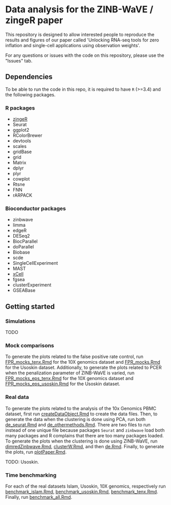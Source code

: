 # Data analysis for the ZINB-WaVE / zingeR paper

This repository is designed to allow interested people to reproduce the results and figures of our paper called 'Unlocking RNA-seq tools for zero inflation and single-cell applications using observation weights'.   

For any questions or issues with the code on this repository, please use the "Issues" tab.

## Dependencies

To be able to run the code in this repo, it is required to have `R` (>=3.4) and the following packages.

### R packages

- [zingeR](https://github.com/statOmics/zingeR)  
- Seurat  
- ggplot2  
- RColorBrewer  
- devtools  
- scales  
- gridBase  
- grid  
- Matrix  
- dplyr  
- plyr  
- cowplot  
- Rtsne  
- FNN
- rARPACK 

### Bioconductor packages

- zinbwave  
- limma  
- edgeR  
- DESeq2  
- BiocParallel  
- doParallel 
- Biobase   
- scde  
- SingleCellExperiment  
- MAST
- [xCell](https://github.com/dviraran/xCell)  
- fgsea  
- clusterExperiment  
- GSEABase  


## Getting started

### Simulations

TODO

### Mock comparisons

To generate the plots related to the false positive rate control, run [FPR_mocks_tenx.Rmd](https://github.com/statOmics/zinbwaveZinger/blob/master/fpr/tenx/FPR_mocks_tenx.Rmd) for the 10X genomics dataset and [FPR_mocks.Rmd](https://github.com/statOmics/zinbwaveZinger/blob/master/fpr/usoskin/FPR_mocks.Rmd) for the Usoskin dataset. Additionally, to generate the plots related to PCER when the penalization parameter of ZINB-WaVE is varied, run [FPR_mocks_eps_tenx.Rmd](https://github.com/statOmics/zinbwaveZinger/blob/master/fpr/epsilon_tenx/FPR_mocks_eps_tenx.Rmd) for the 10X genomics dataset and [FPR_mocks_eps_usoskin.Rmd](https://github.com/statOmics/zinbwaveZinger/blob/master/fpr/epsilon_usoskin/FPR_mocks_eps_usoskin.Rmd) for the Usoskin dataset.

### Real data

To generate the plots related to the analysis of the 10x Genomics PBMC dataset, first run [createDataObject.Rmd](https://github.com/statOmics/zinbwaveZinger/blob/master/realdata/createdata/createDataObject.Rmd) to create the data files. Then, to generate the data when the clustering is done using PCA, run both [de_seurat.Rmd](https://github.com/statOmics/zinbwaveZinger/blob/master/realdata/clusteringPCA/de_seurat.Rmd) and [de_othermethods.Rmd](https://github.com/statOmics/zinbwaveZinger/blob/master/realdata/clusteringPCA/de_othermethods.Rmd). There are two files to run instead of one unique file because packages `Seurat` and `zinbwave` load both many packages and R complains that there are too many packages loaded. To generate the plots when the clustering is done using ZINB-WaVE, run [dimredZinbwave.Rmd](https://github.com/statOmics/zinbwaveZinger/blob/master/realdata/clusteringW/dimredZinbwave.Rmd), [clusterW.Rmd](https://github.com/statOmics/zinbwaveZinger/blob/master/realdata/clusteringW/clusterW.Rmd), and then [de.Rmd](https://github.com/statOmics/zinbwaveZinger/blob/master/realdata/clusteringW/de.Rmd). Finally, to generate the plots, run [plotPaper.Rmd](https://github.com/statOmics/zinbwaveZinger/blob/master/realdata/plotPaper.Rmd).  

TODO: Usoskin.

### Time benchmarking

For each of the real datasets Islam, Usoskin, 10X genomics, respectively run [benchmark_islam.Rmd](https://github.com/statOmics/zinbwaveZinger/blob/master/timebenchmark/islam/benchmark_islam.Rmd), [benchmark_usoskin.Rmd](https://github.com/statOmics/zinbwaveZinger/blob/master/timebenchmark/usoskin/benchmark_usoskin.Rmd), [benchmark_tenx.Rmd](https://github.com/statOmics/zinbwaveZinger/blob/master/timebenchmark/tenx/benchmark_tenx.Rmd). Finally, run [benchmark_all.Rmd](https://github.com/statOmics/zinbwaveZinger/blob/master/timebenchmark/benchmark_all.Rmd).




